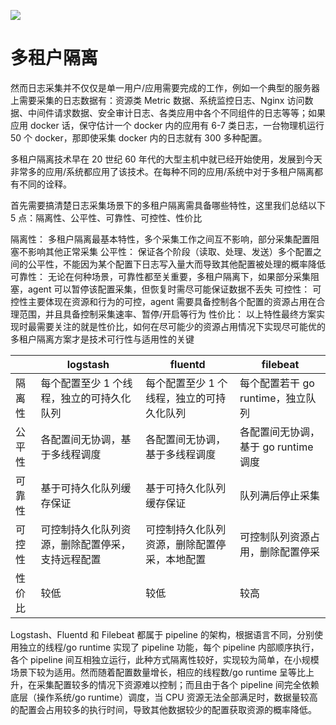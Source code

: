 [![](https://i.postimg.cc/WzXsh0MX/image.png)](https://github.com/wx-chevalier/Backend-Series)

# 多租户隔离

然而日志采集并不仅仅是单一用户/应用需要完成的工作，例如一个典型的服务器上需要采集的日志数据有：资源类 Metric 数据、系统监控日志、Nginx 访问数据、中间件请求数据、安全审计日志、各类应用中各个不同组件的日志等等；如果应用 docker 话，保守估计一个 docker 内的应用有 6-7 类日志，一台物理机运行 50 个 docker，那即使采集 docker 内的日志就有 300 多种配置。

多租户隔离技术早在 20 世纪 60 年代的大型主机中就已经开始使用，发展到今天非常多的应用/系统都应用了该技术。在每种不同的应用/系统中对于多租户隔离都有不同的诠释。

首先需要搞清楚日志采集场景下的多租户隔离需具备哪些特性，这里我们总结以下 5 点：隔离性、公平性、可靠性、可控性、性价比

隔离性： 多租户隔离最基本特性，多个采集工作之间互不影响，部分采集配置阻塞不影响其他正常采集
公平性： 保证各个阶段（读取、处理、发送）多个配置之间的公平性，不能因为某个配置下日志写入量大而导致其他配置被处理的概率降低
可靠性： 无论在何种场景，可靠性都至关重要，多租户隔离下，如果部分采集阻塞，agent 可以暂停该配置采集，但恢复时需尽可能保证数据不丢失
可控性： 可控性主要体现在资源和行为的可控，agent 需要具备控制各个配置的资源占用在合理范围，并且具备控制采集速率、暂停/开启等行为
性价比： 以上特性最终方案实现时最需要关注的就是性价比，如何在尽可能少的资源占用情况下实现尽可能优的多租户隔离方案才是技术可行性与适用性的关键

|        | logstash                                         | fluentd                                      | filebeat                             |
| ------ | ------------------------------------------------ | -------------------------------------------- | ------------------------------------ |
| 隔离性 | 每个配置至少 1 个线程，独立的可持久化队列        | 每个配置至少 1 个线程，独立的可持久化队列    | 每个配置若干 go runtime，独立队列    |
| 公平性 | 各配置间无协调，基于多线程调度                   | 各配置间无协调，基于多线程调度               | 各配置间无协调，基于 go runtime 调度 |
| 可靠性 | 基于可持久化队列缓存保证                         | 基于可持久化队列缓存保证                     | 队列满后停止采集                     |
| 可控性 | 可控制持久化队列资源，删除配置停采，支持远程配置 | 可控制持久化队列资源，删除配置停采，本地配置 | 可控制队列资源占用，删除配置停采     |
| 性价比 | 较低                                             | 较低                                         | 较高                                 |

Logstash、Fluentd 和 Filebeat 都属于 pipeline 的架构，根据语言不同，分别使用独立的线程/go runtime 实现了 pipeline 功能，每个 pipeline 内部顺序执行，各个 pipeline 间互相独立运行，此种方式隔离性较好，实现较为简单，在小规模场景下较为适用。然而随着配置数量增长，相应的线程数/go runtime 呈等比上升，在采集配置较多的情况下资源难以控制；而且由于各个 pipeline 间完全依赖底层（操作系统/go runtime）调度，当 CPU 资源无法全部满足时，数据量较高的配置会占用较多的执行时间，导致其他数据较少的配置获取资源的概率降低。
